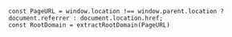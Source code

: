 

    const PageURL = window.location !== window.parent.location ? document.referrer : document.location.href;
    const RootDomain = extractRootDomain(PageURL)